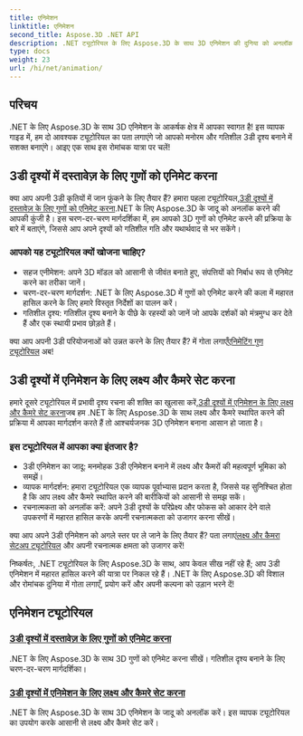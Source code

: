 ```yaml
---
title: एनिमेशन
linktitle: एनिमेशन
second_title: Aspose.3D .NET API
description: .NET ट्यूटोरियल के लिए Aspose.3D के साथ 3D एनिमेशन की दुनिया को अनलॉक करें। संपत्तियों को चेतन करना और गतिशील दृश्यों के लिए आसानी से लक्ष्य और कैमरे सेट करना सीखें।
type: docs
weight: 23
url: /hi/net/animation/
---
```

## परिचय

.NET के लिए Aspose.3D के साथ 3D एनिमेशन के आकर्षक क्षेत्र में आपका स्वागत है! इस व्यापक गाइड में, हम दो आवश्यक ट्यूटोरियल का पता लगाएंगे जो आपको मनोरम और गतिशील 3डी दृश्य बनाने में सशक्त बनाएंगे। आइए एक साथ इस रोमांचक यात्रा पर चलें!

## 3डी दृश्यों में दस्तावेज़ के लिए गुणों को एनिमेट करना
 क्या आप अपनी 3डी कृतियों में जान फूंकने के लिए तैयार हैं? हमारा पहला ट्यूटोरियल,[3डी दृश्यों में दस्तावेज़ के लिए गुणों को एनिमेट करना](./property-to-document/).NET के लिए Aspose.3D के जादू को अनलॉक करने की आपकी कुंजी है। इस चरण-दर-चरण मार्गदर्शिका में, हम आपको 3D गुणों को एनिमेट करने की प्रक्रिया के बारे में बताएंगे, जिससे आप अपने दृश्यों को गतिशील गति और यथार्थवाद से भर सकेंगे।

### आपको यह ट्यूटोरियल क्यों खोजना चाहिए?
- सहज एनीमेशन: अपने 3D मॉडल को आसानी से जीवंत बनाते हुए, संपत्तियों को निर्बाध रूप से एनिमेट करने का तरीका जानें।
- चरण-दर-चरण मार्गदर्शन: .NET के लिए Aspose.3D में गुणों को एनिमेट करने की कला में महारत हासिल करने के लिए हमारे विस्तृत निर्देशों का पालन करें।
- गतिशील दृश्य: गतिशील दृश्य बनाने के पीछे के रहस्यों को जानें जो आपके दर्शकों को मंत्रमुग्ध कर देते हैं और एक स्थायी प्रभाव छोड़ते हैं।

 क्या आप अपनी 3डी परियोजनाओं को उन्नत करने के लिए तैयार हैं? में गोता लगाएँ[एनिमेटिंग गुण ट्यूटोरियल](./property-to-document/) अब!

## 3डी दृश्यों में एनिमेशन के लिए लक्ष्य और कैमरे सेट करना
 हमारे दूसरे ट्यूटोरियल में प्रभावी दृश्य रचना की शक्ति का खुलासा करें,[3डी दृश्यों में एनिमेशन के लिए लक्ष्य और कैमरे सेट करना](./setup-target-camera/)जब हम .NET के लिए Aspose.3D के साथ लक्ष्य और कैमरे स्थापित करने की प्रक्रिया में आपका मार्गदर्शन करते हैं तो आश्चर्यजनक 3D एनिमेशन बनाना आसान हो जाता है।

### इस ट्यूटोरियल में आपका क्या इंतजार है?
- 3डी एनिमेशन का जादू: मनमोहक 3डी एनिमेशन बनाने में लक्ष्य और कैमरों की महत्वपूर्ण भूमिका को समझें।
- व्यापक मार्गदर्शन: हमारा ट्यूटोरियल एक व्यापक पूर्वाभ्यास प्रदान करता है, जिससे यह सुनिश्चित होता है कि आप लक्ष्य और कैमरे स्थापित करने की बारीकियों को आसानी से समझ सकें।
- रचनात्मकता को अनलॉक करें: अपने 3डी दृश्यों के परिप्रेक्ष्य और फोकस को आकार देने वाले उपकरणों में महारत हासिल करके अपनी रचनात्मकता को उजागर करना सीखें।

 क्या आप अपने 3डी एनिमेशन को अगले स्तर पर ले जाने के लिए तैयार हैं? पता लगाएं[लक्ष्य और कैमरा सेटअप ट्यूटोरियल](./setup-target-camera/) और अपनी रचनात्मक क्षमता को उजागर करें!

निष्कर्षतः, .NET ट्यूटोरियल के लिए Aspose.3D के साथ, आप केवल सीख नहीं रहे हैं; आप 3डी एनिमेशन में महारत हासिल करने की यात्रा पर निकल रहे हैं। .NET के लिए Aspose.3D की विशाल और रोमांचक दुनिया में गोता लगाएँ, प्रयोग करें और अपनी कल्पना को उड़ान भरने दें!
## एनिमेशन ट्यूटोरियल
### [3डी दृश्यों में दस्तावेज़ के लिए गुणों को एनिमेट करना](./property-to-document/)
.NET के लिए Aspose.3D के साथ 3D गुणों को एनिमेट करना सीखें। गतिशील दृश्य बनाने के लिए चरण-दर-चरण मार्गदर्शिका।
### [3डी दृश्यों में एनिमेशन के लिए लक्ष्य और कैमरे सेट करना](./setup-target-camera/)
.NET के लिए Aspose.3D के साथ 3D एनिमेशन के जादू को अनलॉक करें। इस व्यापक ट्यूटोरियल का उपयोग करके आसानी से लक्ष्य और कैमरे सेट करें।